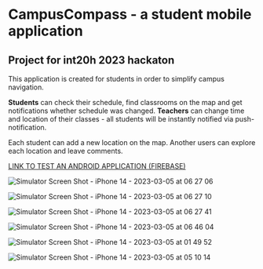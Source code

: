 # CampusCompass - a student mobile application

## Project for int20h 2023 hackaton

This application is created for students in order to simplify campus navigation. 

**Students** can check their schedule, find classrooms on the map and get notifications whether schedule was changed. **Teachers** can change time and location of their classes - all students will be instantly notified via push-notification.

Each student can add a new location on the map. Another users can explore each location and leave comments.

[LINK TO TEST AN ANDROID APPLICATION (FIREBASE)](https://appdistribution.firebase.dev/i/55d4c643e2ec34d5)


![Simulator Screen Shot - iPhone 14 - 2023-03-05 at 06 27 06](https://user-images.githubusercontent.com/55760070/222942098-96597a22-5dd4-4c3e-8b99-0b6e647a77a7.png)

![Simulator Screen Shot - iPhone 14 - 2023-03-05 at 06 27 10](https://user-images.githubusercontent.com/55760070/222942101-dd6ce39f-07d6-4864-8e47-a0cfdf434096.png)

![Simulator Screen Shot - iPhone 14 - 2023-03-05 at 06 27 41](https://user-images.githubusercontent.com/55760070/222942107-5de1d6de-f41b-4407-85e9-40b50dd87e02.png)

![Simulator Screen Shot - iPhone 14 - 2023-03-05 at 06 46 04](https://user-images.githubusercontent.com/55760070/222942173-2fa866bc-b3a5-4c1b-bfca-1bbdea3c0d4b.png)

![Simulator Screen Shot - iPhone 14 - 2023-03-05 at 01 49 52](https://user-images.githubusercontent.com/55760070/222942193-91e85f60-0f25-408e-9f03-344217ecaf8a.png)

![Simulator Screen Shot - iPhone 14 - 2023-03-05 at 05 10 14](https://user-images.githubusercontent.com/55760070/222942108-c1e42964-9be8-4fdb-b34c-4dabdb178c5c.png)
